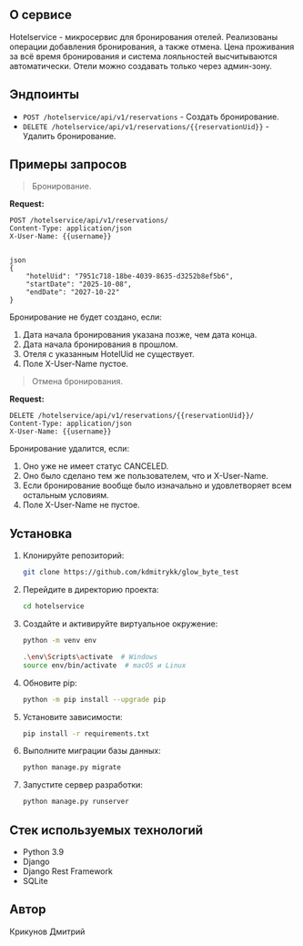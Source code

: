 ## О сервисе
Hotelservice - микросервис для бронирования отелей. Реализованы операции добавления бронирования, а также отмена.
Цена проживания за всё время бронирования и система лояльностей высчитываются автоматически.
Отели можно создавать только через админ-зону.

## Эндпоинты

- `POST /hotelservice/api/v1/reservations` - Создать бронирование.
- `DELETE /hotelservice/api/v1/reservations/{{reservationUid}}` - Удалить бронирование.

## Примеры запросов

> Бронирование.

**Request:**
```
POST /hotelservice/api/v1/reservations/
Content-Type: application/json
X-User-Name: {{username}}


json
{
    "hotelUid": "7951c718-18be-4039-8635-d3252b8ef5b6",
    "startDate": "2025-10-08",
    "endDate": "2027-10-22"
}
```
Бронирование не будет создано, если:

1. Дата начала бронирования указана позже, чем дата конца.
2. Дата начала бронирования в прошлом.
3. Отеля с указанным HotelUid не существует.
4. Поле X-User-Name пустое.

> Отмена бронирования.

**Request:**
```
DELETE /hotelservice/api/v1/reservations/{{reservationUid}}/
Content-Type: application/json
X-User-Name: {{username}}
```

Бронирование удалится, если:

1. Оно уже не имеет статус CANCELED.
2. Оно было сделано тем же пользователем, что и X-User-Name.
3. Если бронирование вообще было изначально и удовлетворяет всем остальным условиям.
4. Поле X-User-Name не пустое.


## Установка

1. Клонируйте репозиторий:
    ```bash
    git clone https://github.com/kdmitrykk/glow_byte_test
    ```

2. Перейдите в директорию проекта:
    ```bash
    cd hotelservice
    ```

3. Создайте и активируйте виртуальное окружение:
    ```bash
    python -m venv env
    ```

    ```bash
    .\env\Scripts\activate  # Windows
    source env/bin/activate  # macOS и Linux
    ```

4. Обновите pip:
    ```bash
    python -m pip install --upgrade pip
    ```

5. Установите зависимости:
    ```sh
    pip install -r requirements.txt
    ```

6. Выполните миграции базы данных:
    ```sh
    python manage.py migrate
    ```

7. Запустите сервер разработки:
    ```sh
    python manage.py runserver
    ```

## Стек используемых технологий

* Python 3.9
* Django
* Django Rest Framework
* SQLite

## Автор
Крикунов Дмитрий
